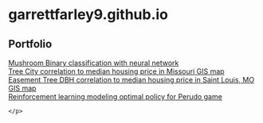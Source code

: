 # garrettfarley9.github.io
<h2>Portfolio</h2>
    <p>
<a href ="https://github.com/garrettfarley9/Binary-Classification-ANN/blob/main/Binary_Classification_ANN.ipynb">Mushroom Binary classification with neural network</a><br>
<a href ="https://github.com/garrettfarley9/Rich-Tree-City/blob/master/Final%20Project.pdf">Tree City correlation to median housing price in Missouri GIS map</a><br>
<a href = "https://github.com/garrettfarley9/STL_neighborhood_trees">Easement Tree DBH correlation to median housing price in Saint Louis, MO GIS map</a><br>
<a href = "https://github.com/garrettfarley9/perudo_simulator/blob/main/Perudo_math_sim.ipynb">Reinforcement learning modeling optimal policy for Perudo game</a><br>
      
    </p>
